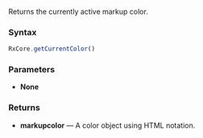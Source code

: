 Returns the currently active markup color.

### Syntax

```typescript
RxCore.getCurrentColor()
```

### Parameters

- **None**

### Returns

- **markupcolor** — A color object using HTML notation.